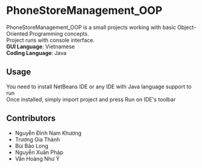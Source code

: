 # PhoneStoreManagement_OOP

PhoneStoreManagement_OOP is a small projects working with basic Object-Oriented Programming concepts.\
Project runs with console interface.\
**GUI Language**: Vietnamese\
**Coding Language**: Java

## Usage

You need to install NetBeans IDE or any IDE with Java language support to run\
Once installed, simply import project and press Run on IDE's toolbar

## Contributors

* Nguyễn Đình Nam Khương
* Trương Gia Thành
* Bùi Bảo Long
* Nguyễn Xuân Pháp
* Văn Hoàng Như Ý
